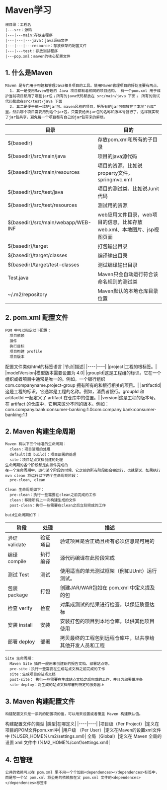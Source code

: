 # Maven学习

    根目录：工程名
    |---src：源码
    |---|---main:存放主程序
    |---|---|---java：java源码文件
    |---|---|---resource：存放框架的配置文件
    |---|---test：存放测试程序
    |---pop.xml：maven的核心配置文件

## 1. 什么是Maven
    Maven 是专门用于构建和管理Java相关项目的工具。使用Maven管理项目的好处主要有两点，
      1. 其一是使用Maven管理的 Java 项目都有着相同的项目结构。 有一个pom.xml 用于维护当前项目都用了哪些jar包；所有的java代码都放在 src/main/java 下面； 所有的测试代码都放在src/test/java 下面 
      2. 其二是便于统一维护jar包。maven风格的项目，把所有的jar包都放在了本地"仓库“ 里，然后哪个项目需要用到这个jar包，只需要给出jar包的名称和版本号就行了，这样就实现了jar包共享，避免每一个项目都有自己的jar包带来的麻烦。
|目录|目的|
|----|----|
|${basedir}|存放pom.xml和所有的子目录|
|${basedir}/src/main/java|项目的java源代码|
|${basedir}/src/main/resources|项目的资源，比如说property文件，springmvc.xml|
|${basedir}/src/test/java|项目的测试类，比如说Junit代码|
|${basedir}/src/test/resources|测试用的资源|
|${basedir}/src/main/webapp/WEB-INF|web应用文件目录，web项目的信息，比如存放web.xml、本地图片、jsp视图页面|
|${basedir}/target|打包输出目录|
|${basedir}/target/classes|编译输出目录|
|${basedir}/target/test-classes|测试编译输出目录|
|Test.java|Maven只会自动运行符合该命名规则的测试类|
|~/.m2/repository|Maven默认的本地仓库目录位置|

## 2. pom.xml 配置文件
    POM 中可以指定以下配置：
      项目依赖
      插件
      执行目标
      项目构建 profile
      项目版本
配置文件类似html的标签语言
|节点|描述|
|----|----|
|project|工程的根标签。|
|modelVersion|模型版本需要设置为 4.0|
|groupId|这是工程组的标识。它在一个组织或者项目中通常是唯一的。例如，一个银行组织 com.companyname.project-group 拥有所有的和银行相关的项目。|
|artifactId|这是工程的标识。它通常是工程的名称。例如，消费者银行。groupId 和 artifactId 一起定义了 artifact 在仓库中的位置。|
|version|这是工程的版本号。在 artifact 的仓库中，它用来区分不同的版本。例如：com.company.bank:consumer-banking:1.0com.company.bank:consumer-banking:1.1

## 2. Maven 构建生命周期
    Maven 有以下三个标准的生命周期：
      clean：项目清理的处理
      default(或 build)：项目部署的处理
      site：项目站点文档创建的处理
    生命周期的各个阶段都是由插件完成的
    在一个生命周期中，运行某个阶段的时候，它之前的所有阶段都会被运行，也就是说，如果执行 mvn clean 将运行以下两个生命周期阶段：
      pre-clean, clean

    Clean 生命周期如下：
      pre-clean：执行一些需要在clean之前完成的工作
      clean：移除所有上一次构建生成的文件
      post-clean：执行一些需要在clean之后立刻完成的工作

    buid生命周期如下：
|阶段|处理|描述|
|----|----|----|
验证 validate|验证项目|验证项目是否正确且所有必须信息是可用的
编译 compile|执行编译|源代码编译在此阶段完成
测试 Test|测试|使用适当的单元测试框架（例如JUnit）运行测试。
包装 package|打包|创建JAR/WAR包如在 pom.xml 中定义提及的包
检查 verify|检查|对集成测试的结果进行检查，以保证质量达标
安装 install|安装|安装打包的项目到本地仓库，以供其他项目使用
部署 deploy|部署|拷贝最终的工程包到远程仓库中，以共享给其他开发人员和工程   
    Site 生命周期：
      Maven Site 插件一般用来创建新的报告文档、部署站点等。
      pre-site：执行一些需要在生成站点文档之前完成的工作
      site：生成项目的站点文档
      post-site： 执行一些需要在生成站点文档之后完成的工作，并且为部署做准备
      site-deploy：将生成的站点文档部署到特定的服务器上

## 3. Maven 构建配置文件
    构建配置文件是一系列的配置项的值，可以用来设置或者覆盖 Maven 构建默认值。
构建配置文件的类型
|类型|在哪定义|
|----|----|
|项目级（Per Project）|定义在项目的POM文件pom.xml中|
|用户级 （Per User）|定义在Maven的设置xml文件中 (%USER_HOME%/.m2/settings.xml)|
全局（Global）|定义在 Maven 全局的设置 xml 文件中 (%M2_HOME%/conf/settings.xml)|

## 4. 包管理
    公共的依赖可以在 pom.xml 里不用一个个加到<dependences></dependences>标签中，而是写一个父 pom.xml 将公用的依赖放在父 pom.xml 文件的<dependences></dependences>标签中
